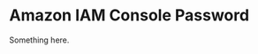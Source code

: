 [title]: # (Amazon IAM Console Password)
[tags]: # (XXX)
[priority]: # (3447)
# Amazon IAM Console Password
Something here.
